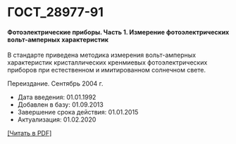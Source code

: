 # ГОСТ_28977-91

#### Фотоэлектрические приборы. Часть 1. Измерение фотоэлектрических вольт-амперных характеристик

В стандарте приведена методика измерения вольт-амперных характеристик кристаллических кренмиевых фотоэлектрических приборов при естественном и имитированном солнечном свете.

Переиздание. Сентябрь 2004 г.

- Дата введения: 01.01.1992
- Добавлен в базу: 01.09.2013
- Завершение срока действия: 01.01.2015
- Актуализация: 01.02.2020

<a onclick="openFileCallback('https://standartgost.ru/g/ГОСТ_28977-91.pdf', 'ГОСТ_28977-91.pdf');" href="#">[Читать в PDF]</a>
